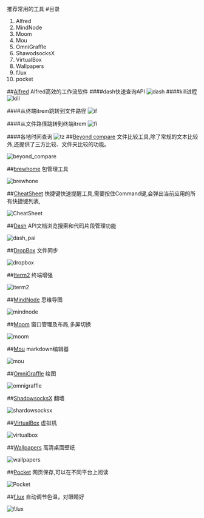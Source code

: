 推荐常用的工具
#目录
1. Alfred 
2. MindNode 
3. Moom 
4. Mou 
5. OmniGraffle
6. ShawodsocksX
7. VirtualBox
8. Wallpapers 
9. f.lux 
10. pocket 

##[Alfred](http://www.alfredworkflow.com)
Alfred高效的工作流软件
####dash快速查询API
![dash](./images/dash.png)
####kill进程
![kill](./images/kill.png)

####从终端itrem跳转到文件路径
![if](./images/if.png)

####从文件路径跳转到终端itrem
![fi](./images/fi.png)

####各地时间查询
![tz](./images/tz.png)
##[Beyond compare](http://www.scootersoftware.com)
文件比较工具,除了常规的文本比较外,还提供了三方比较、文件夹比较的功能。

![beyond_compare](./images/beyond_compare.png)

##[brewhome](https://github.com/Homebrew/homebrew/wiki/installation)
包管理工具

![brewhone](./images/brewhome.png)

##[CheatSheet](http://www.mediaatelier.com/CheatSheet/)
快捷键快速提醒工具,需要按住Command键,会弹出当前应用的所有快捷键列表,

![CheatSheet](./images/cheatsheet.png)

##[Dash](https://kapeli.com/dash)
API文档浏览搜索和代码片段管理功能

![dash_pai](./images/dash_api.png)


##[DropBox](http://www.dropbox.com)
文件同步

![dropbox](./images/dropbox.jpg)


##[Iterm2](http://iterm2.com)
终端增强

![iterm2](./images/iterm2.png)

##[MindNode](https://mindnode.com)
思维导图

![mindnode](./images/MindNode.png)


##[Moom](http://manytricks.com/moom/)
窗口管理及布局,多屏切换

![moom](./images/moom.jpg)


##[Mou](http://25.io/mou/)
markdown编辑器

![mou](./images/mou.png)

##[OmniGraffle](https://www.omnigroup.com/omnigraffle/)
绘图

![omnigraffle](./images/omnigraffle.png)


##[ShadowsocksX](https://github.com/shadowsocks/shadowsocks-iOS/wiki/Shadowsocks-for-OSX-帮助)
翻墙

![shardowsocksx](./images/shardowsocksx.png)

##[VirtualBox](https://www.virtualbox.org)
虚拟机

![virtualbox](./images/virtualbox.png)

##[Wallpapers](https://itunes.apple.com/app/retina-wallpapers-hd-640x960/id384922950?mt=8)
高清桌面壁纸

![wallpapers](./images/wallpapers.png)

##[Pocket](https://www.getpocket.com/)
网页保存,可以在不同平台上阅读

![Pocket](./images/pocket.png)

##[f.lux](https://www.getpocket.com/)
自动调节色温，对眼睛好

![f.lux](./images/flux.png)

